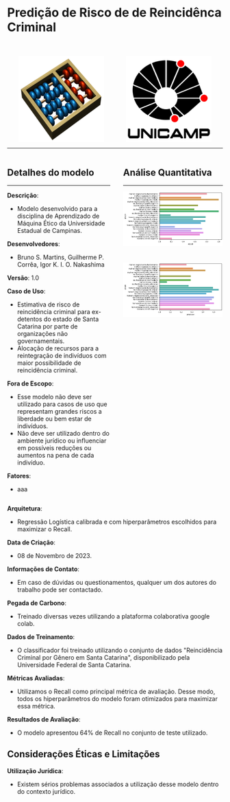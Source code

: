 
# **Predição de Risco de de Reincidênca Criminal**  

<div style="display: flex; justify-content: space-around; margin-top: 50px">

<img src="assets/ic_unicamp.png" width="200px">

<img src="assets/unicamp.png" width="200px">

</div>

***

<div style="display: grid; grid-template-columns: auto auto; column-gap: 30px">

<div style="margin: 0; padding: 0">

## **Detalhes do modelo**

***

**Descrição**: 
- Modelo desenvolvido para a disciplina de Aprendizado de Máquina Ético da Universidade Estadual de Campinas.
 
**Desenvolvedores**: 
- Bruno S. Martins, Guilherme P. Corrêa, Igor K. I. O. Nakashima
 
**Versão**: 1.0

**Caso de Uso**: 
- Estimativa de risco de reincidência criminal para ex-detentos do estado de Santa Catarina por parte de organizações não governamentais.
- Alocação de recursos para a reintegração de indivíduos com maior possibilidade de reincidência criminal.
 
**Fora de Escopo**: 
- Esse modelo não deve ser utilizado para casos de uso
que representam grandes riscos a liberdade ou bem estar de indivíduos. 
- Não deve ser utilizado dentro do ambiente jurídico ou influenciar em possíveis reduções ou aumentos na pena de cada indivíduo.

**Fatores**:
- aaa

</div>

<div style="padding: 0">

## **Análise Quantitativa**

***

<img src="./assets/recall_per_group.png" style="margin-bottom: 35px">

<img src="./assets/precision_per_group.png">

</div>

</div>

**Arquitetura**: 
- Regressão Logística calibrada e com hiperparâmetros escolhidos 
para maximizar o Recall.

**Data de Criação**: 
- 08 de Novembro de 2023.

**Informações de Contato**: 
- Em caso de dúvidas ou questionamentos, qualquer um 
dos autores do trabalho pode ser contactado.
 
**Pegada de Carbono**: 
- Treinado diversas vezes utilizando a plataforma colaborativa google colab.

**Dados de Treinamento**: 
- O classificador foi treinado utilizando o conjunto de dados 
"Reincidência Criminal por Gênero em Santa Catarina", disponibilizado pela 
Universidade Federal de Santa Catarina.

**Métricas Avaliadas**: 
- Utilizamos o Recall como principal métrica de avaliação. 
Desse modo, todos os hiperparâmetros do modelo foram otimizados para 
maximizar essa métrica.

**Resultados de Avaliação**: 
- O modelo apresentou 64% de Recall no conjunto de 
teste utilizado. 

## **Considerações Éticas e Limitações**

**Utilização Jurídica**: 
- Existem sérios problemas associados a utilização desse 
modelo dentro do contexto jurídico. 
